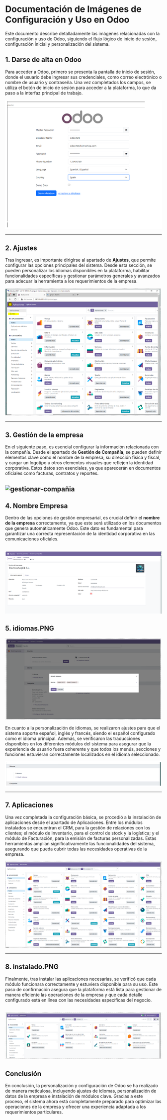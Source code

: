 # Documentación de Imágenes de Configuración y Uso en Odoo

Este documento describe detalladamente las imágenes relacionadas con la configuración y uso de Odoo, siguiendo el flujo lógico de inicio de sesión, configuración inicial y personalización del sistema.

## 1. **Darse de alta en Odoo**

Para acceder a Odoo, primero se presenta la pantalla de inicio de sesión, donde el usuario debe ingresar sus credenciales, como correo electrónico o nombre de usuario y contraseña. Una vez completados los campos, se utiliza el botón de inicio de sesión para acceder a la plataforma, lo que da paso a la interfaz principal de trabajo.

![login-odoo](/site/img/login-odoo.PNG)


---

## 2. Ajustes 


Tras ingresar, es importante dirigirse al apartado de **Ajustes**, que permite configurar las opciones principales del sistema. Desde esta sección, se pueden personalizar los idiomas disponibles en la plataforma, habilitar funcionalidades específicas y gestionar parámetros generales y avanzados para adecuar la herramienta a los requerimientos de la empresa.

![ajustes](/site/img/ajustes.PNG)

---

## 3. Gestión de la empresa


En el siguiente paso, es esencial configurar la información relacionada con la compañía. Desde el apartado de **Gestión de Compañía**, se pueden definir elementos clave como el nombre de la empresa, su dirección física y fiscal, y cargar un logotipo u otros elementos visuales que reflejen la identidad corporativa. Estos datos son esenciales, ya que aparecerán en documentos oficiales como facturas, contratos y reportes.

![gestionar-compañia](/site/img/gestionar-compañia.PNG)
---

## 4. Nombre Empresa 

Dentro de las opciones de gestión empresarial, es crucial definir el **nombre de la empresa** correctamente, ya que este será utilizado en los documentos que genera automáticamente Odoo. Este dato es fundamental para garantizar una correcta representación de la identidad corporativa en las comunicaciones oficiales.  

![nombre-empresa](/site/img/nombre-esmpresa.PNG)
---

## 5. **idiomas.PNG**
![idiomas](/site/img/idiomas.PNG)

En cuanto a la personalización de idiomas, se realizaron ajustes para que el sistema soporte español, inglés y francés, siendo el español configurado como el idioma principal. Además, se verificaron las traducciones disponibles en los diferentes módulos del sistema para asegurar que la experiencia de usuario fuera coherente y que todos los menús, secciones y funciones estuvieran correctamente localizados en el idioma seleccionado. 

![resultado-idiomas](/site/img/resultado-idiomas.PNG) 

---

## 7. Aplicaciones


Una vez completada la configuración básica, se procedió a la instalación de aplicaciones desde el apartado de Aplicaciones. Entre los módulos instalados se encuentran el CRM, para la gestión de relaciones con los clientes; el módulo de Inventario, para el control de stock y la logística; y el módulo de Facturación, para la emisión de facturas personalizadas. Estas herramientas amplían significativamente las funcionalidades del sistema, asegurando que pueda cubrir todas las necesidades operativas de la empresa.

![aplicaciones](/site/img/aplicaciones.PNG)

---

## 8. **instalado.PNG**


Finalmente, tras instalar las aplicaciones necesarias, se verificó que cada módulo funcionara correctamente y estuviera disponible para su uso. Este paso de confirmación asegura que la plataforma está lista para gestionar de manera eficiente las operaciones de la empresa y que cada detalle configurado está en línea con las necesidades específicas del negocio.

![instalado](/site/img/intalado.PNG)
---

## Conclusión 

En conclusión, la personalización y configuración de Odoo se ha realizado de manera meticulosa, incluyendo ajustes de idiomas, personalización de datos de la empresa e instalación de módulos clave. Gracias a este proceso, el sistema ahora está completamente preparado para optimizar las operaciones de la empresa y ofrecer una experiencia adaptada a los requerimientos particulares.
